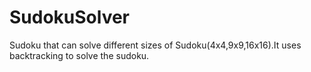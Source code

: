 # SudokuSolver
 Sudoku that can solve different sizes of Sudoku(4x4,9x9,16x16).It uses backtracking to solve the sudoku.
